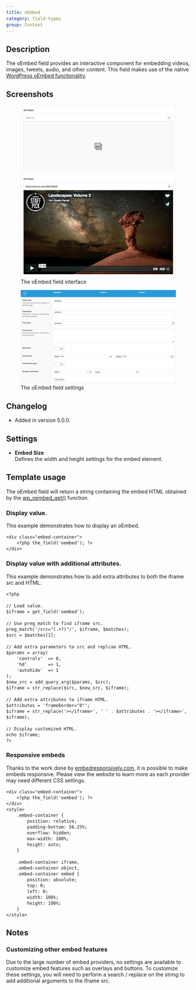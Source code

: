 ```yaml
---
title: oEmbed
category: field-types
group: Content
---
```


## Description
The oEmbed field provides an interactive component for embedding videos, images, tweets, audio, and other content. This field makes use of the native [WordPress oEmbed functionality](https://codex.wordpress.org/Embeds).

## Screenshots
<div class="gallery">
	<figure>
		<a href="https://raw.githubusercontent.com/AdvancedCustomFields/docs/master/assets/acf-oembed-field-interface.jpg">
			<img src="https://raw.githubusercontent.com/AdvancedCustomFields/docs/master/assets/acf-oembed-field-interface.jpg" alt="An oEmbed field with an example video from Vimeo in use" />
		</a>
		<figcaption>The oEmbed field interface</figcaption>
	</figure>
	<figure>
		<a href="https://raw.githubusercontent.com/AdvancedCustomFields/docs/master/assets/acf-oembed-field-settings.png">
			<img src="https://raw.githubusercontent.com/AdvancedCustomFields/docs/master/assets/acf-oembed-field-settings.png" alt="List of field settings shown when setting up a oEmbed field" />
		</a>
		<figcaption>The oEmbed field settings</figcaption>
	</figure>
</div>

## Changelog
- Added in version 5.0.0.

## Settings
- **Embed Size**  
  Defines the width and height settings for the embed element.

## Template usage  
The oEmbed field will return a string containing the embed HTML obtained by the [wp_oembed_get()](https://codex.wordpress.org/Function_Reference/wp_oembed_get) function.

### Display value.
This example demonstrates how to display an oEmbed.
```
<div class="embed-container">
	<?php the_field('oembed'); ?>
</div>
```

### Display value with additional attributes.
This example demonstrates how to add extra attributes to both the iframe src and HTML.
```
<?php

// Load value.
$iframe = get_field('oembed');

// Use preg_match to find iframe src.
preg_match('/src="(.+?)"/', $iframe, $matches);
$src = $matches[1];

// Add extra parameters to src and replcae HTML.
$params = array(
    'controls'  => 0,
    'hd'        => 1,
    'autohide'  => 1
);
$new_src = add_query_arg($params, $src);
$iframe = str_replace($src, $new_src, $iframe);

// Add extra attributes to iframe HTML.
$attributes = 'frameborder="0"';
$iframe = str_replace('></iframe>', ' ' . $attributes . '></iframe>', $iframe);

// Display customized HTML.
echo $iframe;
?>
```

### Responsive embeds
Thanks to the work done by [embedresponsively.com](http://embedresponsively.com/), it is possible to make embeds responsive. Please view the website to learn more as each provider may need different CSS settings.
```
<div class="embed-container">
	<?php the_field('oembed'); ?>
</div>
<style>
	.embed-container { 
		position: relative; 
		padding-bottom: 56.25%;
		overflow: hidden;
		max-width: 100%;
		height: auto;
	} 

	.embed-container iframe,
	.embed-container object,
	.embed-container embed { 
		position: absolute;
		top: 0;
		left: 0;
		width: 100%;
		height: 100%;
	}
</style>
```

## Notes

### Customizing other embed features
Due to the large number of embed providers, no settings are available to customize embed features such as overlays and buttons. To customize these settings, you will need to perform a search / replace on the string to add additional arguments to the iframe src.
